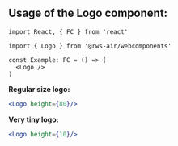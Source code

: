 ## Usage of the Logo component:

```tsx
import React, { FC } from 'react'

import { Logo } from '@rws-air/webcomponents'

const Example: FC = () => (
  <Logo />
)
```

**Regular size logo:**

```jsx
<Logo height={80}/>
```

**Very tiny logo:**

```jsx
<Logo height={10}/>
```